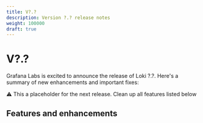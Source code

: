 ```yaml
---
title: V?.?
description: Version ?.? release notes
weight: 100000
draft: true
---
```


# V?.?
Grafana Labs is excited to announce the release of Loki ?.?. Here's a summary of new enhancements and important fixes:

:warning: This a placeholder for the next release. Clean up all features listed below

## Features and enhancements

